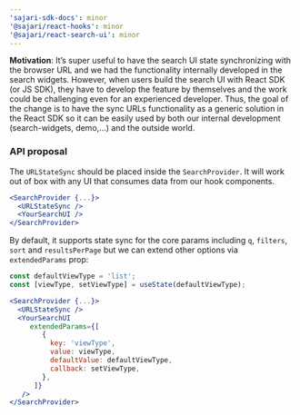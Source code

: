 ```yaml
---
'sajari-sdk-docs': minor
'@sajari/react-hooks': minor
'@sajari/react-search-ui': minor
---
```


**Motivation**: It’s super useful to have the search UI state synchronizing with the browser URL and we had the functionality internally developed in the search widgets. However, when users build the search UI with React SDK (or JS SDK), they have to develop the feature by themselves and the work could be challenging even for an experienced developer. Thus, the goal of the change is to have the sync URLs functionality as a generic solution in the React SDK so it can be easily used by both our internal development (search-widgets, demo,…) and the outside world.

### API proposal

The `URLStateSync` should be placed inside the `SearchProvider`. It will work out of box with any UI that consumes data from our hook components.

```jsx
<SearchProvider {...}>
  <URLStateSync />
  <YourSearchUI />
</SearchProvider>
```

By default, it supports state sync for the core params including `q`, `filters`, `sort` and `resultsPerPage` but we can extend other options via `extendedParams` prop:

```jsx
const defaultViewType = 'list';
const [viewType, setViewType] = useState(defaultViewType);

<SearchProvider {...}>
  <URLStateSync />
  <YourSearchUI
     extendedParams={[
        {
          key: 'viewType',
          value: viewType,
          defaultValue: defaultViewType,
          callback: setViewType,
        },
      ]}
   />
</SearchProvider>
```
